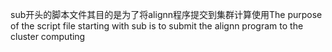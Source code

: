 sub开头的脚本文件其目的是为了将alignn程序提交到集群计算使用The purpose of the script file starting with sub is to submit the alignn program to the cluster computing
